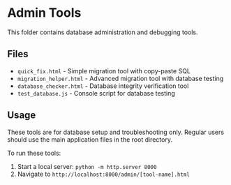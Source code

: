 # Admin Tools

This folder contains database administration and debugging tools.

## Files

- `quick_fix.html` - Simple migration tool with copy-paste SQL
- `migration_helper.html` - Advanced migration tool with database testing
- `database_checker.html` - Database integrity verification tool
- `test_database.js` - Console script for database testing

## Usage

These tools are for database setup and troubleshooting only. Regular users should use the main application files in the root directory.

To run these tools:
1. Start a local server: `python -m http.server 8000`
2. Navigate to `http://localhost:8000/admin/[tool-name].html`